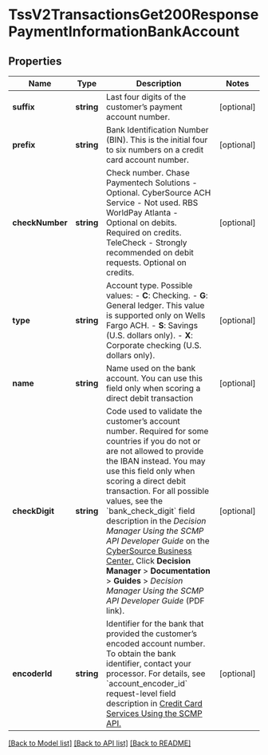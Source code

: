 # TssV2TransactionsGet200ResponsePaymentInformationBankAccount

## Properties
Name | Type | Description | Notes
------------ | ------------- | ------------- | -------------
**suffix** | **string** | Last four digits of the customer’s payment account number. | [optional] 
**prefix** | **string** | Bank Identification Number (BIN). This is the initial four to six numbers on a credit card account number. | [optional] 
**checkNumber** | **string** | Check number.  Chase Paymentech Solutions - Optional. CyberSource ACH Service - Not used. RBS WorldPay Atlanta - Optional on debits. Required on credits. TeleCheck - Strongly recommended on debit requests. Optional on credits. | [optional] 
**type** | **string** | Account type.  Possible values:  - **C**: Checking.  - **G**: General ledger. This value is supported only on Wells Fargo ACH.  - **S**: Savings (U.S. dollars only).  - **X**: Corporate checking (U.S. dollars only). | [optional] 
**name** | **string** | Name used on the bank account. You can use this field only when scoring a direct debit transaction | [optional] 
**checkDigit** | **string** | Code used to validate the customer’s account number. Required for some countries if you do not or are not allowed to provide the IBAN instead. You may use this field only when scoring a direct debit transaction.  For all possible values, see the &#x60;bank_check_digit&#x60; field description in the _Decision Manager Using the SCMP API Developer Guide_ on the [CyberSource Business Center.](https://ebc2.cybersource.com/ebc2/) Click **Decision Manager** &gt; **Documentation** &gt; **Guides** &gt; _Decision Manager Using the SCMP API Developer Guide_ (PDF link). | [optional] 
**encoderId** | **string** | Identifier for the bank that provided the customer’s encoded account number.  To obtain the bank identifier, contact your processor.  For details, see &#x60;account_encoder_id&#x60; request-level field description in [Credit Card Services Using the SCMP API.](https://apps.cybersource.com/library/documentation/dev_guides/CC_Svcs_SCMP_API/html/wwhelp/wwhimpl/js/html/wwhelp.htm) | [optional] 

[[Back to Model list]](../README.md#documentation-for-models) [[Back to API list]](../README.md#documentation-for-api-endpoints) [[Back to README]](../README.md)


